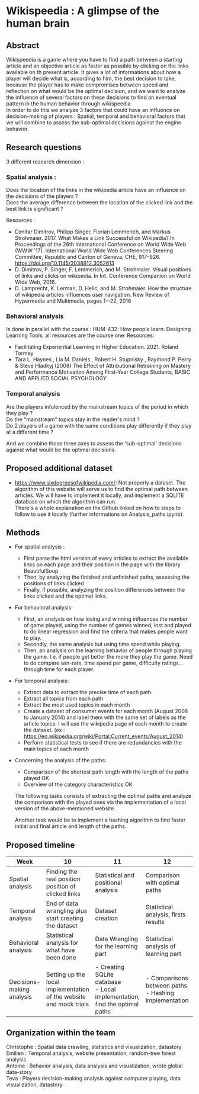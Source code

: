 # Wikispeedia : A glimpse of the human brain

## Abstract

Wikispeedia is a game where you have to find a path between a starting article and an objective article as faster as possible by clicking on the links available on th present article. It gives a lot of informations about how a player will decide what is, according to him, the best decision to take, because the player has to make compromises between speed and reflection on what would be the optimal decision, and we want to analyze the influence of several factors on these decisions to find an eventual pattern in the human behavior through wikispeedia. <br/>
In order to do this we analyze 3 factors that could have an influence on decision-making of players : Spatial, temporal and behavioral factors that we will combine to assess the sub-optimal decisions against the engine behavior.
 
## Research questions 
3 different research dimension : 
### Spatial analysis : 
Does the location of the links in the wikipedia article have an influence on the decisions of the players ? <br/>
Does the average difference between the location of the clicked link and the best link is significant ? <br/>

Resources : 
- Dimitar Dimitrov, Philipp Singer, Florian Lemmerich, and Markus Strohmaier. 2017. What Makes a Link Successful on Wikipedia? In Proceedings of the 26th International Conference on World Wide Web (WWW '17). International World Wide Web Conferences Steering Committee, Republic and Canton of Geneva, CHE, 917–926. https://doi.org/10.1145/3038912.3052613
- D. Dimitrov, P. Singer, F. Lemmerich, and M. Strohmaier. Visual positions of links and clicks on wikipedia. In Int. Conference Companion on World Wide Web, 2016. 
- D. Lamprecht, K. Lerman, D. Helic, and M. Strohmaier. How the structure of wikipedia articles influences user navigation. New Review of Hypermedia and Multimedia, pages 1--22, 2016

### Behavioral analysis
Is done in parallel with the course : HUM-432: How people learn: Designing Learning Tools,
all resources are the course one:
Resources: 
- Facilitating Experiential Learning in Higher Education. 2021. Roland Tormey
- Tara L. Haynes , Lia M. Daniels , Robert H. Stupnisky , Raymond P. Perry & Steve Hladkyj (2008) The Effect of Attributional Retraining on Mastery and Performance Motivation Among First-Year College Students, BASIC AND APPLIED SOCIAL PSYCHOLOGY


### Temporal analysis
Are the players infulenced by the mainstream topics of the period in which they play ? <br/>
Do the "mainstream" topics stay in the reader's mind ? <br/>
Do 2 players of a game with the same conditions play differently if they play at a different time ? <br/>

And we combine those three axes to assess the 'sub-optimal' decisions against what would be the optimal decisions.

## Proposed additional dataset
- https://www.sixdegreesofwikipedia.com/: Not properly a dataset. The algorithm of this website will serve us to find the optimal path between articles. 
	We will have to implement it locally, and implement a SQLITE database on which the algorithm can run. <br/>
	There's a whole explanation on the Github linked on how to steps to follow to use it locally (further informations on Analysis_paths.ipynb).

## Methods
- For spatial analysis : 
	- First parse the html version of every articles to extract the available links on each page and their position in the page with the library BeautifulSoup
	- Then, by analyzing the finished and unfinished paths, assessing the positions of links clicked
	- Finally, if possible, analyzing the position differences between the links clicked and the optimal links.
- For behavioral analysis:
	- First, an analysis on how losing and winning influences the number of game played, using the number of games winned, lost and played to do linear regression and find the criteria that makes people want to play.
	- Secondly, the same analysis but using time spend while playing.
	- Then, an analysis on the learning behavior of people through playing the game. I.e. if people get better the more they play the game. Need to do compare win-rate, time spend per game, difficulty ratings... through time for each player.
- For temporal analysis:
	- Extract data to extract the precise time of each path.
	- Extract all topics from each path
	- Extract the most used topics in each month
	- Create a dataset of consumer events for each month (August 2008 to January 2014) and label them with the same set of labels as the article topics. I will use the wikipedia page of each month to create the dataset. (ex : https://en.wikipedia.org/wiki/Portal:Current_events/August_2014)
	- Perform statistical tests to see if there are redundancies with the main topics of each month
- Concerning the analysis of the paths: 
	- Comparison of the shortest path length with the length of the paths played OK
	- Overview of the category characteristics OK

	The following tasks consists of extracting the optimal paths and analyze the comparison with the played ones via the implementation of a local version of the above-mentioned website. 

	Another task would be to implement a hashing algorithm to find faster initial and final article and length of the paths.


## Proposed timeline

| Week                      | 10                                                                 | 11                                                                        | 12                                                   | 13                                         | 14                   |
|---------------------------|--------------------------------------------------------------------|---------------------------------------------------------------------------|------------------------------------------------------|--------------------------------------------|----------------------|
| Spatial analysis          | Finding the real position position of clicked links                                                               | Statistical and positional analysis                                                                        | Comparison with optimal paths                                                     | Data visualization                                           | Final analysis and results                     |
| Temporal analysis         | End of data wrangling plus start creating the dataset              | Dataset creation                                                          | Statistical analysis, firsts results                 | Shuffle result with other part             | Results organisation  |
| Behavioral analysis       | Statistical analysis for what have been done                       | Data Wrangling for the learning part                                      | Statistical analysis of learning part                | Finalise this part and link it to others   | Results organisation  |
| Decisions-making analysis | Setting up the local implementation of the website and mock trials | - Creating SQLite database<br/> - Local implementation, find the optimal paths | - Comparisons between paths<br/> - Hashing implementation | Extraction of the decision-making features | Results organisation |

## Organization within the team
Christophe : Spatial data crawling, statistics and visualization, datastory<br/>
Emilien : Temporal analysis, website presentation, random-tree forest analysis <br/>
Antoine : Behavior analysis, data analysis and visualization, wrote global data-story <br/>
Teva : Players decision-making analysis against computer playing, data visualization, datastory <br/>
